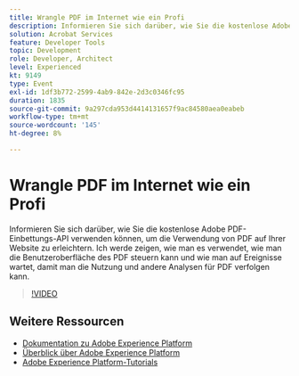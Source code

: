 ```yaml
---
title: Wrangle PDF im Internet wie ein Profi
description: Informieren Sie sich darüber, wie Sie die kostenlose Adobe PDF-Einbettungs-API verwenden können, um die Verwendung von PDF auf Ihrer Website zu erleichtern. Ich werde zeigen, wie man es verwendet, wie man die Benutzeroberfläche des PDF steuern kann und wie man auf Ereignisse wartet, damit man die Nutzung und andere Analysen für PDF verfolgen kann.
solution: Acrobat Services
feature: Developer Tools
topic: Development
role: Developer, Architect
level: Experienced
kt: 9149
type: Event
exl-id: 1df3b772-2599-4ab9-842e-2d3c0346fc95
duration: 1835
source-git-commit: 9a297cda953d4414131657f9ac84580aea0eabeb
workflow-type: tm+mt
source-wordcount: '145'
ht-degree: 8%

---
```


# Wrangle PDF im Internet wie ein Profi

Informieren Sie sich darüber, wie Sie die kostenlose Adobe PDF-Einbettungs-API verwenden können, um die Verwendung von PDF auf Ihrer Website zu erleichtern. Ich werde zeigen, wie man es verwendet, wie man die Benutzeroberfläche des PDF steuern kann und wie man auf Ereignisse wartet, damit man die Nutzung und andere Analysen für PDF verfolgen kann.


>[!VIDEO](https://video.tv.adobe.com/v/337602/?quality=12&learn=on&hidetitle=true)

## Weitere Ressourcen

- [Dokumentation zu Adobe Experience Platform](https://experienceleague.adobe.com/docs/experience-platform.html?lang=de)
- [Überblick über Adobe Experience Platform](https://experienceleague.adobe.com/docs/experience-platform/landing/home.html?lang=de)
- [Adobe Experience Platform-Tutorials](https://experienceleague.adobe.com/docs/platform-learn/tutorials/overview.html?lang=de)
